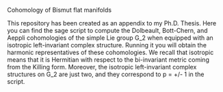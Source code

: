 Cohomology of Bismut flat manifolds

This repository has been created as an appendix to my Ph.D. Thesis.
Here you can find the sage script to compute the Dolbeault, Bott-Chern, and Aeppli cohomologies of the simple Lie group G_2 when equipped with an isotropic left-invariant complex structure.
Running it you will obtain the harmonic representatives of these cohomologies.
We recall that isotropic means that it is Hermitian with respect to the bi-invariant metric coming from the Killing form. 
Moreover, the isotropic left-invariant complex structures on G_2 are just two, and they correspond to p = +/- 1 in the script.
